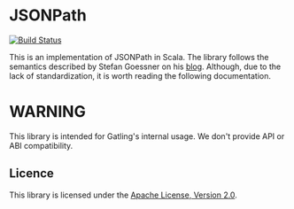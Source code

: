 # JSONPath

[![Build Status](https://travis-ci.org/grender/jsonpath.svg?branch=master)](https://travis-ci.org/grender/jsonpath)

<!--
[![Maven Central](https://maven-badges.herokuapp.com/maven-central/io.gatling/jsonpath_2.12/badge.svg)](https://maven-badges.herokuapp.com/maven-central/io.gatling/jsonpath_2.12/)
-->

This is an implementation of JSONPath in Scala. The library follows the semantics described by Stefan Goessner on his [blog](http://goessner.net/articles/JSONPath).
Although, due to the lack of standardization, it is worth reading the following documentation.

# WARNING

This library is intended for Gatling's internal usage.
We don't provide API or ABI compatibility.

## Licence

This library is licensed under the [Apache License, Version 2.0](http://www.apache.org/licenses/LICENSE-2.0).
